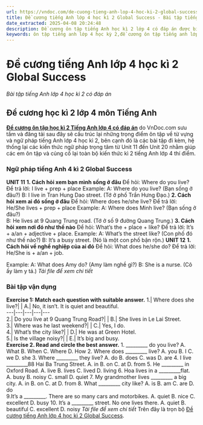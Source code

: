 ```yaml
---
url: https://vndoc.com/de-cuong-tieng-anh-lop-4-hoc-ki-2-global-success-318893
title: Đề cương tiếng Anh lớp 4 học kì 2 Global Success - Bài tập tiếng Anh lớp 4 học kì 2 có đáp án - VnDoc.com
date_extracted: 2025-04-08 20:24:48
description: Đề cương ôn tập tiếng Anh học kì 2 lớp 4 có đáp án được biên tập bám sát nội dung SGK tiếng Anh lớp 4 tập 2 giúp các em nhắc lại kiến thức Từ vựng - Ngữ pháp tiếng Anh trọng tâm hk2 hiệu quả.
keywords: ôn tập tiếng anh lớp 4 học kỳ 2,đề cương ôn tập tiếng anh lớp 4,de cuong on tap tieng anh lop 4 hoc ki 2,tiếng anh lớp 4 kì 2,ôn tập tiếng anh lớp 4 học kì 2,bài tập ôn tập tiếng anh lớp 4 học kì 2,đề ôn tập tiếng anh lớp 4 học kì 2,Đề thi cuối học kì 2 lớp 4 môn tiếng Anh,đề cương tiếng anh lớp 4 học kì 2,đề thi tiếng anh lớp 4 học kì 2,đề kiểm tra tiếng anh lớp 4 học kỳ 2,đề thi học kì 2 lớp 4 môn tiếng anh,đề thi tiếng anh học kì 2 lớp 4
---
```


# Đề cương tiếng Anh lớp 4 học kì 2 Global Success
 _Bài tập tiếng Anh lớp 4 học kì 2 có đáp án_
## **Đề cương học kì 2 lớp 4 môn Tiếng Anh**
**[Đề cương ôn tập học kì 2 Tiếng Anh lớp 4 có đáp án](<https://vndoc.com/de-thi-hoc-ki-2-lop-4-mon-tieng-anh>)** do VnDoc.com sưu tầm và đăng tải sau đây sẽ cấu trúc lại những trọng điểm ôn tập về từ vựng và ngữ pháp tiếng Anh lớp 4 học kì 2, bên cạnh đó là các bài tập đi kèm, hệ thống lại các kiến thức ngữ pháp trọng tâm từ Unit 11 đến Unit 20 nhằm giúp các em ôn tập và củng cố lại toàn bộ kiến thức kì 2 tiếng Anh lớp 4 thí điểm.
### Ngữ pháp tiếng Anh 4 kì 2 Global Success
**UNIT 11**
**1\. Cách hỏi xem bạn mình sống ở đâu**
Để hỏi: Where do you live?
Để trả lời: I live + prep + place
Example:
A: Where do you live? \(Bạn sống ở đâu?\)
B: I live in Tran Hung Dao street. \(Tớ ở phố Trần Hưng Đạo.\)
**2\. Cách hỏi xem ai đó sống ở đâu**
Để hỏi: Where does he/she live?
Để trả lời: He/She lives + prep + place
Example:
A: Where does Minh live? \(Bạn sống ở đâu?\)  
B: He lives at 9 Quang Trung road. \(Tớ ở số 9 đường Quang Trung.\)
**3\. Cách hỏi xem nơi đó như thế nào**
Để hỏi: What’s the + place + like?
Để trả lời: It’s + a/an + adjective + place.
Example:
A: What’s the street like? \(Con phố đó như thế nào?\)
B: It’s a busy street. \(Nó là một con phố bận rộn.\)
**UNIT 12**
**1\. Cách hỏi về nghề nghiệp của ai đó**
Để hỏi: What does he/she do?
Để trả lời: He/She is + a/an + job.  
  
Example:
A: What does Amy do? \(Amy làm nghề gì?\)
B: She is a nurse. \(Cô ấy làm y tá.\)
_Tải file để xem chi tiết_
### Bài tập vận dụng
**Exercise 1: Match each question with suitable answer.**
1.| Where does she live?| | A.| No, it isn’t. It is quiet and beautiful.  
---|---|---|---|---  
2.| Do you live at 9 Quang Trung Road?| | B.| She lives in Le Lai Street.  
3.| Where was he last weekend?| | C.| Yes, I do.  
4.| What’s the city like?| | D.| He was at Green Hotel.  
5.| Is the village noisy?| | E.| It’s big and busy.  
**Exercise 2. Read and circle the best answer.**
1\. \_\_\_\_\_\_\_\_\_ do you live?
A. What
B. When
C. Where
D. How
2\. Where does \_\_\_\_\_\_\_\_\_ live?
A. you
B. I
C. we
D. she
3\. Where \_\_\_\_\_\_\_\_\_ they live?
A. do
B. does
C. was
D. are
4\. I live \_\_\_\_\_\_\_\_\_88 Hai Ba Trung Street.
A. in
B. on
C. at
D. from
5\. He \_\_\_\_\_\_\_\_\_ in Oxford Road.
A. live
B. lives
C. lived
D. living
6\. Hoa lives in a \_\_\_\_\_\_\_\_\_flat.
A. busy
B. noisy
C. small
D. quiet
7\. My grandmother lives \_\_\_\_\_\_\_\_\_ a big city.
A. in
B. on
C. at
D. from
8\. What \_\_\_\_\_\_\_\_\_ city like?
A. is
B. am
C. are
D. do  
9.It’s a \_\_\_\_\_\_\_\_\_. There are so many cars and motorbikes.
A. quiet
B. nice
C. excellent
D. busy
10\. It’s a \_\_\_\_\_\_\_\_\_ street. No one lives there.
A. quiet
B. beautiful
C. excellent
D. noisy
 _Tải file để xem chi tiết_
Trên đây là trọn bộ [Đề cương tiếng Anh lớp 4 học kì 2 Global Success](<https://vndoc.com/de-cuong-tieng-anh-lop-4-hoc-ki-2-global-success-318893>).
